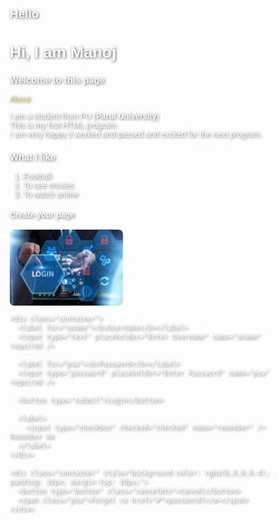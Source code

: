 <!DOCTYPE html>
<html lang="en">
<head>
  <meta charset="UTF-8" />
  <meta name="viewport" content="width=device-width, initial-scale=1.0" />
  <title>your Life</title>
  <style>
    body {
      font-family: Arial, sans-serif;
      margin: 20px;
      background: url('https://images.unsplash.com/photo-1506744038136-46273834b3fb?auto=format&fit=crop&w=1350&q=80') no-repeat center center fixed;
      background-size: cover;
      color: white;
      text-shadow: 1px 1px 4px rgba(0,0,0,0.7);
    }
    .imgcontainer img {
      max-width: 200px;
      display: block;
      margin: 10px 0;
      border-radius: 8px;
    }
    .container {
      margin-top: 15px;
      background-color: rgba(0,0,0,0.5);
      padding: 15px;
      border-radius: 8px;
      max-width: 350px;
    }
    input[type=text], input[type=password] {
      width: 100%;
      padding: 8px;
      margin: 5px 0 15px 0;
      display: inline-block;
      border: none;
      border-radius: 4px;
      box-sizing: border-box;
    }
    button {
      background-color: #4CAF50;
      color: white;
      padding: 10px 15px;
      border: none;
      border-radius: 4px;
      cursor: pointer;
      font-weight: bold;
    }
    button.cancelbtn {
      background-color: #f44336;
    }
    label {
      display: block;
      margin-bottom: 5px;
    }
    a {
      color: #f0e68c;
      text-decoration: none;
    }
    a:hover {
      text-decoration: underline;
    }
  </style>
</head>
<body>

  <h2>Hello</h2>
  <h1>Hi, I am Manoj</h1>
  <h3><strong>Welcome to this page</strong></h3>

  <a href="#">About</a>

  <p>I am a student from PU (<strong>Parul University</strong>)<br>
  This is my first HTML program.<br>
  I am very happy it worked and passed and excited for the next program.</p>

  <h3><strong>What I like</strong></h3>
  <ol>
    <li>Football</li>
    <li>To see movies</li>
    <li>To watch anime</li>
  </ol>

  <h4>Create your page</h4>

  <form action="action_page.php" method="post">
    <div class="imgcontainer">
      <img src="login2.jpg" alt="Login Image" />
    </div>

    <div class="container">
      <label for="uname"><b>Username</b></label>
      <input type="text" placeholder="Enter Username" name="uname" required />

      <label for="psw"><b>Password</b></label>
      <input type="password" placeholder="Enter Password" name="psw" required />

      <button type="submit">Login</button>

      <label>
        <input type="checkbox" checked="checked" name="remember" /> Remember me
      </label>
    </div>

    <div class="container" style="background-color: rgba(0,0,0,0.4); padding: 10px; margin-top: 10px;">
      <button type="button" class="cancelbtn">Cancel</button>
      <span class="psw">Forgot <a href="#">password?</a></span>
    </div>
  </form>

</body>
</html>
